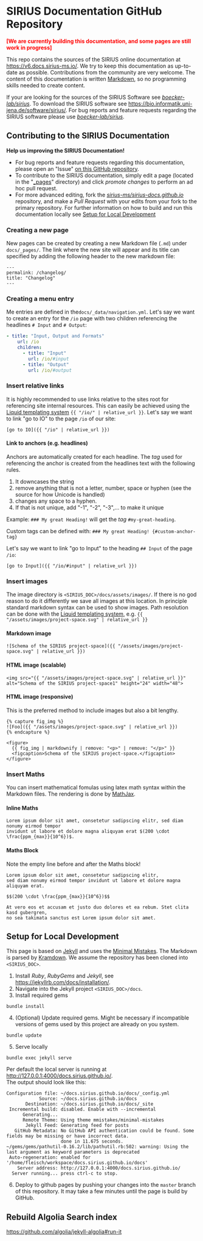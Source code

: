 # SIRIUS Documentation GitHub Repository
<span>**<span style="color: red">\[We are currently building this documentation, and some 
pages are still work in progress\]</span>**</span>

This repo contains the sources of the SIRIUS online documentation at 
<https://v6.docs.sirius-ms.io/>. 
We try to keep this documentation as up-to-date as possible.
Contributions from the community are very welcome. The content of this documentation is written 
[Markdown](https://guides.github.com/features/mastering-markdown/), so no programming skills 
needed to create content.

If your are looking for the sources of the SIRIUS Software see  [*boecker-lab/sirius*](https://github.com/boecker-lab/sirius). 
To download the SIRIUS software see <https://bio.informatik.uni-jena.de/software/sirius/>.
For bug reports and feature requests regarding the SIRIUS software please
use  [*boecker-lab/sirius*](https://github.com/boecker-lab/sirius/issues).

## Contributing to the SIRIUS Documentation
**Help us improving the SIRIUS Documentation!**

- For bug reports and feature requests regarding this documentation, please open an "Issue" 
[on this GitHub repository](https://github.com/sirius-ms/sirius-docs.github.io/issues).
- To contribute to the SIRIUS documentation, simply edit a page 
  (located in the "[_pages](https://github.com/sirius-ms/sirius-docs.github.io/tree/main/docs/_pages)" directory) and 
 click *promote changes* to perform an ad hoc pull request. 
- For more advanced editing, fork the [*sirius-ms/sirius-docs.github.io*](https://github.com/sirius-ms/sirius-docs.github.io) 
repository, and make a *Pull Request* with your edits from your fork to the primary repository. For further information 
on how to build and run this documentation locally see [Setup for Local Development](#setup-for-local-development)

### Creating a new page
New pages can be created by creating a new Markdown file (`.md`) under `docs/_pages/`.
The link where the new site will appear and its title can specified by adding the following header to the new markdown file:
```
---
permalink: /changelog/
title: "Changelog"
---

```

### Creating a menu entry
Me entries are defined in the`docs/_data/navigation.yml`. Let's say we want to create an entry for the `/io`
page with two children referencing the headlines ```# Input``` and ```# Output```: 

```yaml
- title: "Input, Output and Formats"
    url: /io
    children:
      - title: "Input"
        url: /io/#input
      - title: "Output"
        url: /io/#output
```

### Insert relative links
It is highly recommended to use links relative to the sites root for referencing site internal resources.
This can easily be achieved using the [Liquid templating system](https://jekyllrb.com/docs/datafiles/) ```{{ "/io/" | relative_url }}```.
Let's say we want to link "go to IO" to the page `/io` of our site:

```
[go to IO]({{ "/io" | relative_url }})
```


#### Link to anchors (e.g. headlines)
Anchors are automatically created for each headline. The *tag* used for referencing the anchor is created from the 
headlines text with the following rules.

1. It downcases the string
1. remove anything that is not a letter, number, space or hyphen (see the source for how Unicode is handled)
1. changes any space to a hyphen. 
1. If that is not unique, add "-1", "-2", "-3",... to make it unique

Example: ```### My great Heading!``` will get the *tag* ```#my-great-heading```. 

Custom tags can be defined with:  ```### My great Heading! {#custom-anchor-tag}```

Let's say we want to link "go to Input" to the heading `## Input` of the page `/io`:
```
[go to Input]({{ "/io/#input" | relative_url }})
```



### Insert images
The image directory is `<SIRIUS_DOC>/docs/assets/images/`. If there is no god reason to do it differently
we save all images at this location.
In principle standard markdown syntax can be used to show images. Path resolution can be done
with the [Liquid templating system](https://jekyllrb.com/docs/datafiles/), e.g. `{{ "/assets/images/project-space.svg" | relative_url }}`

#### Markdown image
```
![Schema of the SIRIUS project-space]({{ "/assets/images/project-space.svg" | relative_url }})
```
#### HTML image (scalable)
```
<img src="{{ "/assets/images/project-space.svg" | relative_url }}" alt="Schema of the SIRIUS project-space1" height="24" width="48">
```

#### HTML image (responsive)
This is the preferred method to include images but also a bit lengthy.
```
{% capture fig_img %}
![Foo]({{ "/assets/images/project-space.svg" | relative_url }})
{% endcapture %}

<figure>
  {{ fig_img | markdownify | remove: "<p>" | remove: "</p>" }}
  <figcaption>Schema of the SIRIUS project-space.</figcaption>
</figure>
``` 

### Insert Maths
You can insert mathematical fomulas using latex math syntax within the Markdown files.
The rendering is done by [MathJax](https://www.mathjax.org/).

#### Inline Maths
```
Lorem ipsum dolor sit amet, consetetur sadipscing elitr, sed diam nonumy eirmod tempor 
invidunt ut labore et dolore magna aliquyam erat $(200 \cdot \frac{ppm_{max}}{10^6})$.
```

#### Maths Block
Note the empty line before and after the Maths block!
```
Lorem ipsum dolor sit amet, consetetur sadipscing elitr, 
sed diam nonumy eirmod tempor invidunt ut labore et dolore magna aliquyam erat.

$$(200 \cdot \frac{ppm_{max}}{10^6})$$

At vero eos et accusam et justo duo dolores et ea rebum. Stet clita kasd gubergren, 
no sea takimata sanctus est Lorem ipsum dolor sit amet. 
```




## Setup for Local Development
This page is based on [Jekyll](https://jekyllrb.com/) and uses the [Minimal Mistakes](https://mmistakes.github.io/minimal-mistakes/).
The Markdown is parsed by [Kramdown](https://kramdown.gettalong.org/index.html).
We assume the repository has been cloned into `<SIRIUS_DOC>`. 

1. Install *Ruby*, *RubyGems* and *Jekyll*, see <https://jekyllrb.com/docs/installation/>.
2. Navigate into the Jekyll project `<SIRIUS_DOC>/docs`.
3. Install required gems

```bundle install```

4. (Optional) Update required gems. Might be necessary if incompatible versions of gems used
by this project are already on you system.

```bundle update```

5. Serve locally 

```bundle exec jekyll serve```

Per default the local server is running at <http://127.0.0.1:4000/docs.sirius.github.io/>.   
The output should look like this:
```
Configuration file: ~/docs.sirius.github.io/docs/_config.yml
            Source: ~/docs.sirius.github.io/docs
       Destination: ~/docs.sirius.github.io/docs/_site
 Incremental build: disabled. Enable with --incremental
      Generating... 
      Remote Theme: Using theme mmistakes/minimal-mistakes
       Jekyll Feed: Generating feed for posts
   GitHub Metadata: No GitHub API authentication could be found. Some fields may be missing or have incorrect data.
                    done in 11.675 seconds.
~/gems/gems/pathutil-0.16.2/lib/pathutil.rb:502: warning: Using the last argument as keyword parameters is deprecated
 Auto-regeneration: enabled for '/home/fleisch/workspace/docs.sirius.github.io/docs'
    Server address: http://127.0.0.1:4000/docs.sirius.github.io/
  Server running... press ctrl-c to stop.
```

6. Deploy to github pages by pushing your changes into the `master` branch of this 
repository. It may take a few minutes until the page is build by GitHub.


## Rebuild Algolia Search index
https://github.com/algolia/jekyll-algolia#run-it
